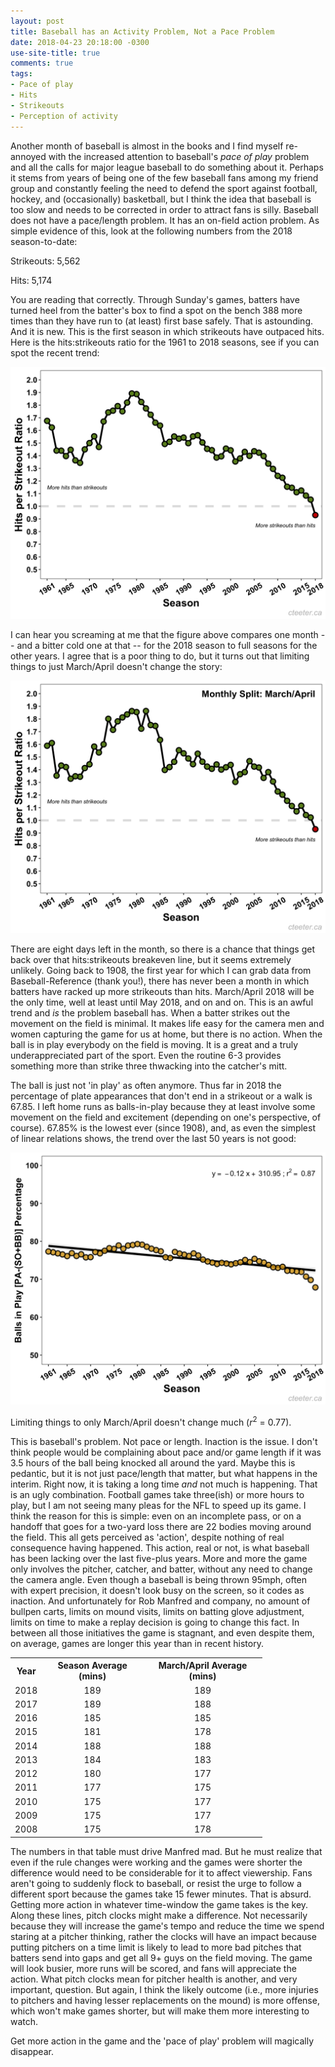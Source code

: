 ```yaml
---
layout: post
title: Baseball has an Activity Problem, Not a Pace Problem
date: 2018-04-23 20:18:00 -0300
use-site-title: true
comments: true
tags:
- Pace of play
- Hits
- Strikeouts
- Perception of activity
---
```


Another month of baseball is almost in the books and I find myself re-annoyed with the increased attention to baseball's *pace of play* problem and all the calls for major league baseball to do something about it. Perhaps it stems from years of being one of the few baseball fans among my friend group and constantly feeling the need to defend the sport against football, hockey, and (occasionally) basketball, but I think the idea that baseball is too slow and needs to be corrected in order to attract fans is silly. Baseball does not have a pace/length problem. It has an on-field action problem. As simple evidence of this, look at the following numbers from the 2018 season-to-date:

Strikeouts: 5,562

Hits: 5,174

You are reading that correctly. Through Sunday's games, batters have turned heel from the batter's box to find a spot on the bench 388 more times than they have run to (at least) first base safely. That is astounding. And it is new. This is the first season in which strikeouts have outpaced hits. Here is the hits:strikeouts ratio for the 1961 to 2018 seasons, see if you can spot the recent trend:  

![Fig1_HperSO_SeasonTotal_1961-2018](/img/Fig1_HperSO_SeasonTotal_1961-2018.png)

I can hear you screaming at me that the figure above compares one month -- and a bitter cold one at that -- for the 2018 season to full seasons for the other years. I agree that is a poor thing to do, but it turns out that limiting things to just March/April doesn't change the story:

![Fig2_HperSO_AprilTotal_1961-2018](/img/Fig2_HperSO_AprilTotal_1961-2018.png)

There are eight days left in the month, so there is a chance that things get back over that hits:strikeouts breakeven line, but it seems extremely unlikely. Going back to 1908, the first year for which I can grab data from Baseball-Reference (thank you!), there has never been a month in which batters have racked up more strikeouts than hits. March/April 2018 will be the only time, well at least until May 2018, and on and on. This is an awful trend and *is* the problem baseball has. When a batter strikes out the movement on the field is minimal. It makes life easy for the camera men and women capturing the game for us at home, but there is no action. When the ball is in play everybody on the field is moving. It is a great and a truly underappreciated part of the sport. Even the routine 6-3 provides something more than strike three thwacking into the catcher's mitt.

The ball is just not 'in play' as often anymore. Thus far in 2018 the percentage of plate appearances that don't end in a strikeout or a walk is 67.85. I left home runs as balls-in-play because they at least involve some movement on the field and excitement (depending on one's perspective, of course). 67.85% is the lowest ever (since 1908), and, as even the simplest of linear relations shows, the trend over the last 50 years is not good:

![Fig3_BIPp_SeasonTotal_1961-2018](/img/Fig3_BIPp_SeasonTotal_1961-2018.png)

Limiting things to only March/April doesn't change much (*r*<sup>2</sup> = 0.77).

This is baseball's problem. Not pace or length. Inaction is the issue. I don't think people would be complaining about pace and/or game length if it was 3.5 hours of the ball being knocked all around the yard. Maybe this is pedantic, but it is not just pace/length that matter, but what happens in the interim. Right now, it is taking a long time *and* not much is happening. That is an ugly combination. Football games take three(ish) or more hours to play, but I am not seeing many pleas for the NFL to speed up its game. I think the reason for this is simple: even on an incomplete pass, or on a handoff that goes for a two-yard loss there are 22 bodies moving around the field. This all gets perceived as 'action', despite nothing of real consequence having happened. This action, real or not, is what baseball has been lacking over the last five-plus years. More and more the game only involves the pitcher, catcher, and batter, without any need to change the camera angle. Even though a baseball is being thrown 95mph, often with expert precision, it doesn't look busy on the screen, so it codes as inaction. And unfortunately for Rob Manfred and company, no amount of bullpen carts, limits on mound visits, limits on batting glove adjustment, limits on time to make a replay decision is going to change this fact. In between all those initiatives the game is stagnant, and even despite them, on average, games are longer this year than in recent history.

<table style="width:80%" align="center">
<tr> <th style="text-align:center"> Year </th> <th style="text-align:center"> Season Average (mins) </th> <th style="text-align:center"> March/April Average (mins) </th>  </tr>
  <tr> <td style="text-align:center"> 2018 </td> <td style="text-align:center"> 189 </td> <td style="text-align:center"> 189 </td> </tr>
  <tr> <td style="text-align:center"> 2017 </td> <td style="text-align:center"> 189 </td> <td style="text-align:center"> 188 </td> </tr>
  <tr> <td style="text-align:center"> 2016 </td> <td style="text-align:center"> 185 </td> <td style="text-align:center"> 185 </td> </tr>
  <tr> <td style="text-align:center"> 2015 </td> <td style="text-align:center"> 181 </td> <td style="text-align:center"> 178 </td> </tr>
  <tr> <td style="text-align:center"> 2014 </td> <td style="text-align:center"> 188 </td> <td style="text-align:center"> 188 </td> </tr>
  <tr> <td style="text-align:center"> 2013 </td> <td style="text-align:center"> 184 </td> <td style="text-align:center"> 183 </td> </tr>
  <tr> <td style="text-align:center"> 2012 </td> <td style="text-align:center"> 180 </td> <td style="text-align:center"> 177 </td> </tr>
  <tr> <td style="text-align:center"> 2011 </td> <td style="text-align:center"> 177 </td> <td style="text-align:center"> 175 </td> </tr>
  <tr> <td style="text-align:center"> 2010 </td> <td style="text-align:center"> 175 </td> <td style="text-align:center"> 177 </td> </tr>
  <tr> <td style="text-align:center"> 2009 </td> <td style="text-align:center"> 175 </td> <td style="text-align:center"> 177 </td> </tr>
  <tr> <td style="text-align:center"> 2008 </td> <td style="text-align:center"> 175 </td> <td style="text-align:center"> 178 </td> </tr>
</table>

The numbers in that table must drive Manfred mad. But he must realize that even if the rule changes were working and the games were shorter the difference would need to be considerable for it to affect viewership. Fans aren't going to suddenly flock to baseball, or resist the urge to follow a different sport because the games take 15 fewer minutes. That is absurd. Getting more action in whatever time-window the game takes is the key. Along these lines, pitch clocks might make a difference. Not necessarily because they will increase the game's tempo and reduce the time we spend staring at a pitcher thinking, rather the clocks will have an impact because putting pitchers on a time limit is likely to lead to more bad pitches that batters send into gaps and get all 9+ guys on the field moving. The game will look busier, more runs will be scored, and fans will appreciate the action. What pitch clocks mean for pitcher health is another, and very important, question. But again, I think the likely outcome (i.e., more injuries to pitchers and having lesser replacements on the mound) is more offense, which won't make games shorter, but will make them more interesting to watch. 

Get more action in the game and the 'pace of play' problem will magically disappear.